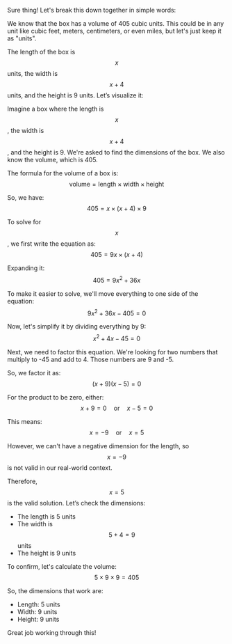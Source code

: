 Sure thing! Let's break this down together in simple words:

We know that the box has a volume of 405 cubic units. This could be in any unit like cubic feet, meters, centimeters, or even miles, but let's just keep it as "units".

The length of the box is $$x$$ units, the width is $$x + 4$$ units, and the height is 9 units. Let’s visualize it: 

Imagine a box where the length is $$x$$, the width is $$x + 4$$, and the height is 9. We're asked to find the dimensions of the box. We also know the volume, which is 405. 

The formula for the volume of a box is:
$$\text{volume} = \text{length} \times \text{width} \times \text{height}$$

So, we have:
$$405 = x \times (x + 4) \times 9$$

To solve for $$x$$, we first write the equation as:
$$405 = 9x \times (x + 4)$$

Expanding it:
$$405 = 9x^2 + 36x$$

To make it easier to solve, we'll move everything to one side of the equation:
$$9x^2 + 36x - 405 = 0$$

Now, let's simplify it by dividing everything by 9:
$$x^2 + 4x - 45 = 0$$

Next, we need to factor this equation. We're looking for two numbers that multiply to -45 and add to 4. Those numbers are 9 and -5. 

So, we factor it as:
$$(x + 9)(x - 5) = 0$$

For the product to be zero, either:
$$x + 9 = 0 \quad \text{or} \quad x - 5 = 0$$

This means:
$$x = -9 \quad \text{or} \quad x = 5$$

However, we can't have a negative dimension for the length, so $$x = -9$$ is not valid in our real-world context.

Therefore, $$x = 5$$ is the valid solution. Let’s check the dimensions:
- The length is 5 units
- The width is $$5 + 4 = 9$$ units
- The height is 9 units

To confirm, let's calculate the volume:
$$5 \times 9 \times 9 = 405$$

So, the dimensions that work are:
- Length: 5 units
- Width: 9 units
- Height: 9 units

Great job working through this!